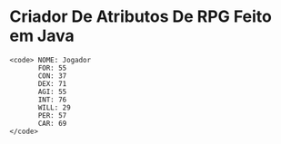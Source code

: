 # Criador De Atributos De RPG Feito em Java
    <code> NOME: Jogador
           FOR: 55
           CON: 37
           DEX: 71
           AGI: 55
           INT: 76
           WILL: 29
           PER: 57
           CAR: 69
    </code>


